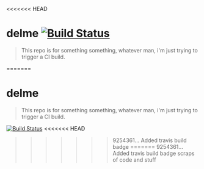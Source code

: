<<<<<<< HEAD
# delme [![Build Status](https://api.travis-ci.org/samkeeleyong/delme.svg)](https://travis-ci.org/samkeeleyong/delme)
> This repo is for something something, whatever man, i'm just trying to trigger a CI build.



=======
# delme
> This repo is for something something, whatever man, i'm just trying to trigger a CI build.

[![Build Status](https://api.travis-ci.org/samkeeleyong/delme.svg)](https://travis-ci.org/samkeeleyong/delme)
<<<<<<< HEAD
>>>>>>> 9254361... Added travis build badge
=======
>>>>>>> 9254361... Added travis build badge
scraps of code and stuff
